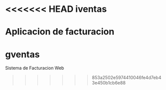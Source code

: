 <<<<<<< HEAD
iventas
=======

Aplicacion de facturacion
=======
gventas
=======

Sistema de Facturacion Web
>>>>>>> 853a2502e5974410046fe4d7eb43e450b1cb6e88
